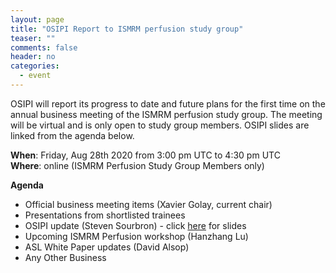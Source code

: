 ```yaml
---
layout: page
title: "OSIPI Report to ISMRM perfusion study group"
teaser: ""
comments: false
header: no
categories:
  - event
---
```


OSIPI will report its progress to date and future plans for the first time on the annual business meeting of the ISMRM perfusion study group. The meeting will be virtual and is only open to study group members. OSIPI slides are linked from the agenda below.

**When**: Friday, Aug 28th 2020 from 3:00 pm UTC to 4:30 pm UTC  
**Where**: online (ISMRM Perfusion Study Group Members only)

**Agenda**

* Official business meeting items (Xavier Golay, current chair)
* Presentations from shortlisted trainees
* OSIPI update (Steven Sourbron) - click [here](https://docs.google.com/presentation/d/e/2PACX-1vSaJKmDnaDK-Ljsa6QSeLm2rmVwtw9-Hofgx0mkg_wX82ghtqIeRVe2muLshpu_oQ38-MgULxHb4fOs/pub?start=false&loop=false&delayms=3000) for slides
* Upcoming ISMRM Perfusion workshop (Hanzhang Lu)
* ASL White Paper updates (David Alsop)
* Any Other Business
